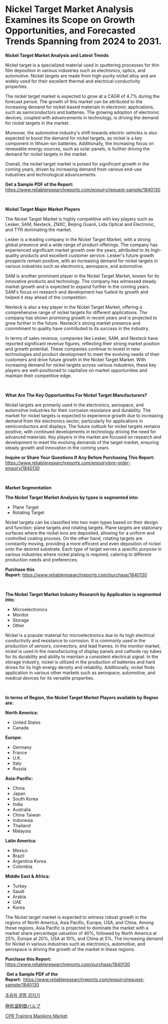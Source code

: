 <p><h1>Nickel Target Market Analysis Examines its Scope on Growth Opportunities, and Forecasted Trends Spanning from 2024 to 2031.</h1></p><p><strong>Nickel Target Market Analysis and Latest Trends</strong></p>
<p><p>Nickel target is a specialized material used in sputtering processes for thin film deposition in various industries such as electronics, optics, and automotive. Nickel targets are made from high-purity nickel alloy and are widely used for their excellent thermal and electrical conductivity properties.</p><p>The nickel target market is expected to grow at a CAGR of 4.7% during the forecast period. The growth of this market can be attributed to the increasing demand for nickel-based materials in electronic applications, such as semiconductors and batteries. The growing adoption of electronic devices, coupled with advancements in technology, is driving the demand for nickel targets in the market.</p><p>Moreover, the automotive industry's shift towards electric vehicles is also expected to boost the demand for nickel targets, as nickel is a key component in lithium-ion batteries. Additionally, the increasing focus on renewable energy sources, such as solar panels, is further driving the demand for nickel targets in the market.</p><p>Overall, the nickel target market is poised for significant growth in the coming years, driven by increasing demand from various end-use industries and technological advancements.</p></p>
<p><strong>Get a Sample PDF of the Report:&nbsp;</strong> <a href="https://www.reliableresearchreports.com/enquiry/request-sample/1840130">https://www.reliableresearchreports.com/enquiry/request-sample/1840130</a></p>
<p>&nbsp;</p>
<p><strong>Nickel Target Major Market Players</strong></p>
<p><p>The Nickel Target Market is highly competitive with key players such as Lesker, SAM, Nexteck, ZNXC, Beijing Guanli, Lida Optical and Electronic, and TYR dominating the market. </p><p>Lesker is a leading company in the Nickel Target Market, with a strong global presence and a wide range of product offerings. The company has experienced significant market growth over the years, attributed to its high-quality products and excellent customer service. Lesker's future growth prospects remain positive, with an increasing demand for nickel targets in various industries such as electronics, aerospace, and automotive.</p><p>SAM is another prominent player in the Nickel Target Market, known for its innovative products and technology. The company has witnessed steady market growth and is expected to expand further in the coming years. SAM's focus on research and development has fueled its growth and helped it stay ahead of the competition.</p><p>Nexteck is also a key player in the Nickel Target Market, offering a comprehensive range of nickel targets for different applications. The company has shown promising growth in recent years and is projected to grow further in the future. Nexteck's strong market presence and commitment to quality have contributed to its success in the industry.</p><p>In terms of sales revenue, companies like Lesker, SAM, and Nexteck have reported significant revenue figures, reflecting their strong market position and growth potential. These companies continue to invest in new technologies and product development to meet the evolving needs of their customers and drive future growth in the Nickel Target Market. With increasing demand for nickel targets across various industries, these key players are well-positioned to capitalize on market opportunities and maintain their competitive edge.</p></p>
<p>&nbsp;</p>
<p><strong>What Are The Key Opportunities For Nickel Target Manufacturers?</strong></p>
<p><p>Nickel targets are primarily used in the electronics, aerospace, and automotive industries for their corrosion resistance and durability. The market for nickel targets is expected to experience growth due to increasing demand from the electronics sector, particularly for applications in semiconductors and displays. The future outlook for nickel targets remains positive, with continued developments in technology driving the need for advanced materials. Key players in the market are focused on research and development to meet the evolving demands of the target market, ensuring steady growth and innovation in the coming years.</p></p>
<p><strong>Inquire or Share Your Questions If Any Before Purchasing This Report:</strong> <a href="https://www.reliableresearchreports.com/enquiry/pre-order-enquiry/1840130">https://www.reliableresearchreports.com/enquiry/pre-order-enquiry/1840130</a></p>
<p>&nbsp;</p>
<p><strong>Market Segmentation</strong></p>
<p><strong>The Nickel Target Market Analysis by types is segmented into:</strong></p>
<p><ul><li>Plane Target</li><li>Rotating Target</li></ul></p>
<p><p>Nickel targets can be classified into two main types based on their design and function: plane targets and rotating targets. Plane targets are stationary surfaces where the nickel ions are deposited, allowing for a uniform and controlled coating process. On the other hand, rotating targets are constantly moving, providing a more efficient and even deposition of nickel onto the desired substrate. Each type of target serves a specific purpose in various industries where nickel plating is required, catering to different production needs and preferences.</p></p>
<p><strong>Purchase this Report:&nbsp;</strong><a href="https://www.reliableresearchreports.com/purchase/1840130">https://www.reliableresearchreports.com/purchase/1840130</a></p>
<p>&nbsp;</p>
<p><strong>The Nickel Target Market Industry Research by Application is segmented into:</strong></p>
<p><ul><li>Microelectronics</li><li>Monitor</li><li>Storage</li><li>Other</li></ul></p>
<p><p>Nickel is a popular material for microelectronics due to its high electrical conductivity and resistance to corrosion. It is commonly used in the production of sensors, connectors, and lead frames. In the monitor market, nickel is used in the manufacturing of display panels and cathode ray tubes for its durability and ability to maintain a consistent electrical signal. In the storage industry, nickel is utilized in the production of batteries and hard drives for its high energy density and reliability. Additionally, nickel finds application in various other markets such as aerospace, automotive, and medical devices for its versatile properties.</p></p>
<p>&nbsp;</p>
<p><strong>In terms of Region, the Nickel Target Market Players available by Region are:</strong></p>
<p>
    <p> <strong> North America: </strong>
        <ul>
            <li>United States</li>
            <li>Canada</li>
        </ul>
        </p> 
    <p> <strong> Europe: </strong>
        <ul>
            <li>Germany</li>
            <li>France</li>
            <li>U.K.</li>
            <li>Italy</li>
            <li>Russia</li>
        </ul>
        </p> 
    <p> <strong> Asia-Pacific: </strong>
        <ul>
            <li>China</li>
            <li>Japan</li>
            <li>South Korea</li>
            <li>India</li>
            <li>Australia</li>
            <li>China Taiwan</li>
            <li>Indonesia</li>
            <li>Thailand</li>
            <li>Malaysia</li>
        </ul>
        </p> 
    <p> <strong> Latin America: </strong>
        <ul>
            <li>Mexico</li>
            <li>Brazil</li>
            <li>Argentina Korea</li>
            <li>Colombia</li>
        </ul>
        </p> 
    <p> <strong> Middle East & Africa: </strong>
        <ul>
            <li>Turkey</li>
            <li>Saudi</li>
            <li>Arabia</li>
            <li>UAE</li>
            <li>Korea</li>
        </ul>
    </p>
    </p>
<p><p>The Nickel target market is expected to witness robust growth in the regions of North America, Asia Pacific, Europe, USA, and China. Among these regions, Asia Pacific is projected to dominate the market with a market share percentage valuation of 40%, followed by North America at 25%, Europe at 20%, USA at 10%, and China at 5%. The increasing demand for Nickel in various industries such as electronics, automotive, and aerospace is driving the growth of the market in these regions.</p></p>
<p><strong>Purchase this Report: </strong><a href="https://www.reliableresearchreports.com/purchase/1840130">https://www.reliableresearchreports.com/purchase/1840130</a></p>
<p>&nbsp;<strong>Get a Sample PDF of the Report:&nbsp;&nbsp;</strong><a href="https://www.reliableresearchreports.com/enquiry/request-sample/1840130">https://www.reliableresearchreports.com/enquiry/request-sample/1840130</a></p>
<p><strong></strong></p>
<p><p><a href="https://github.com/idcefvhkdut6/Market-Research-Report-List-1/blob/main/3695621191870.md">초음파 결함 감지기</a></p><p><a href="https://github.com/ppmazlotr77499/Market-Research-Report-List-1/blob/main/7362528192055.md">極低温制御バルブ</a></p><p><a href="https://github.com/GroverBarry/Market-Research-Report-List-4/blob/main/cpr-training-manikins-market.md">CPR Training Manikins Market</a></p></p>